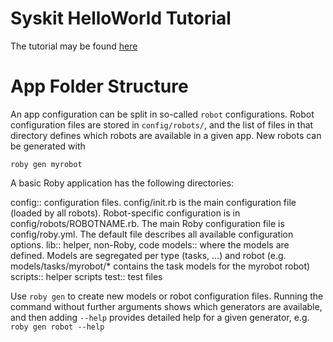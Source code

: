 # Syskit HelloWorld Tutorial
The tutorial may be found [here](https://www.rock-robotics.org/rock-and-syskit/basics/)

# App Folder Structure

An app configuration can be split in so-called `robot` configurations. Robot
configuration files are stored in `config/robots/`, and the list of files in that
directory defines which robots are available in a given app. New robots can be generated with

```
roby gen myrobot
```

A basic Roby application has the following directories:

config:: configuration files. config/init.rb is the main configuration file (loaded
	by all robots). Robot-specific configuration is in config/robots/ROBOTNAME.rb.
	The main Roby configuration file is config/roby.yml. The default file
  describes all available configuration options.
lib:: helper, non-Roby, code
models:: where the models are defined. Models are segregated per type (tasks,
  …) and robot (e.g. models/tasks/myrobot/* contains the task models for the
  myrobot robot)
scripts:: helper scripts
test:: test files

Use `roby gen` to create new models or robot configuration files. Running the
command without further arguments shows which generators are available, and
then adding `--help` provides detailed help for a given generator, e.g. `roby
gen robot --help`

